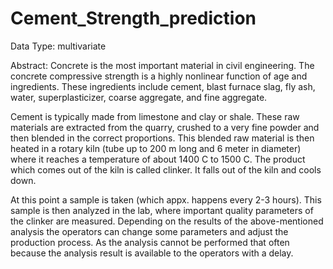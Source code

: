 
# Cement_Strength_prediction

Data Type: multivariate

Abstract: Concrete is the most important material in civil engineering. The concrete compressive strength is a highly nonlinear function of age and ingredients. These ingredients include cement, blast furnace slag, fly ash, water, superplasticizer, coarse aggregate, and fine aggregate.

Cement is typically made from limestone and clay or shale. These raw materials are extracted from the quarry, crushed to a very fine powder and then blended in the correct proportions. This blended raw material is then heated in a rotary kiln (tube up to 200 m long and 6 meter in diameter) where it reaches a temperature of about 1400 C to 1500 C. The product which comes out of the kiln is called clinker. It falls out of the kiln and cools down.

At this point a sample is taken (which appx. happens every 2-3 hours). This sample is then analyzed in the lab, where important quality parameters of the clinker are measured. Depending on the results of the above-mentioned analysis the operators can change some parameters and adjust the production process. As the analysis cannot be performed that often because the analysis result is available to the operators with a delay.



